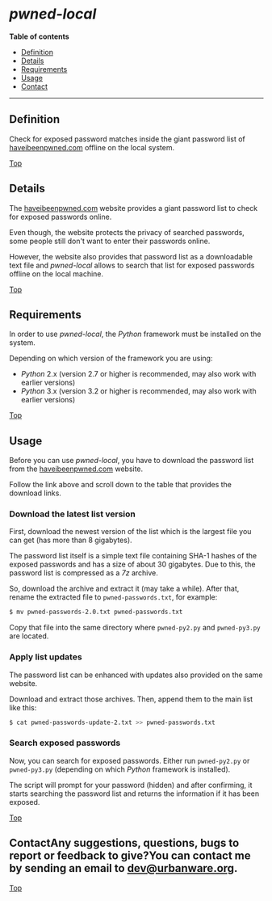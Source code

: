 # *pwned-local*

**Table of contents**
*   [Definition](#definition)
*   [Details](#details)
*   [Requirements](#requirements)
*   [Usage](#usage)
*   [Contact](#contact)

----

## Definition

Check for exposed password matches inside the giant password list of [haveibeenpwned.com](https://haveibeenpwned.com/Passwords) offline on the local system.

[Top](#pwned-local)

## Details

The [haveibeenpwned.com](https://haveibeenpwned.com/Passwords) website provides a giant password list to check for exposed passwords online.

Even though, the website protects the privacy of searched passwords, some people still don't want to enter their passwords online.

However, the website also provides that password list as a downloadable text file and *pwned-local* allows to search that list for exposed passwords offline on the local machine.

[Top](#pwned-local)

## Requirements

In order to use *pwned-local*, the *Python* framework must be installed on the system.

Depending on which version of the framework you are using:

*   *Python* 2.x (version 2.7 or higher is recommended, may also work with earlier versions)
*   *Python* 3.x (version 3.2 or higher is recommended, may also work with earlier versions)

[Top](#pwned-local)

## Usage

Before you can use *pwned-local*, you have to download the password list from the [haveibeenpwned.com](https://haveibeenpwned.com/Passwords) website.

Follow the link above and scroll down to the table that provides the download links.

### Download the latest list version

First, download the newest version of the list which is the largest file you can get (has more than 8 gigabytes).

The password list itself is a simple text file containing SHA-1 hashes of the exposed passwords and has a size of about 30 gigabytes. Due to this, the password list is compressed as a *7z* archive.

So, download the archive and extract it (may take a while). After that, rename the extracted file to `pwned-passwords.txt`, for example:

```bash
$ mv pwned-passwords-2.0.txt pwned-passwords.txt
```

Copy that file into the same directory where `pwned-py2.py` and `pwned-py3.py` are located.

### Apply list updates

The password list can be enhanced with updates also provided on the same website.

Download and extract those archives. Then, append them to the main list like this:

```bash
$ cat pwned-passwords-update-2.txt >> pwned-passwords.txt
```

### Search exposed passwords

Now, you can search for exposed passwords. Either run `pwned-py2.py` or `pwned-py3.py` (depending on which *Python* framework is installed).

The script will prompt for your password (hidden) and after confirming, it starts searching the password list and returns the information if it has been exposed.

[Top](#pwned-local)

## ContactAny suggestions, questions, bugs to report or feedback to give?You can contact me by sending an email to <dev@urbanware.org>.

[Top](#pwned-local)
